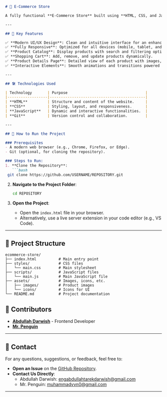 
```markdown
# 🛒 E-Commerce Store

A fully functional **E-Commerce Store** built using **HTML, CSS, and JavaScript**. This project is designed to provide a seamless shopping experience with a modern, responsive, and user-friendly interface. It includes advanced features like product search, filtering, and a dynamic shopping cart.

---

## 🌟 Key Features

✅ **Modern UI/UX Design**: Clean and intuitive interface for an enhanced user experience.  
✅ **Fully Responsive**: Optimized for all devices (mobile, tablet, and desktop).  
✅ **Product Catalog**: Display products with search and filtering options.  
✅ **Shopping Cart**: Add, remove, and update products dynamically.  
✅ **Product Details Page**: Detailed view of each product with images, descriptions, and pricing.  
✅ **Interactive Elements**: Smooth animations and transitions powered by JavaScript.  

---

## 🛠️ Technologies Used

| Technology       | Purpose                                   |
|------------------|-------------------------------------------|
| **HTML**         | Structure and content of the website.     |
| **CSS**          | Styling, layout, and responsiveness.      |
| **JavaScript**   | Dynamic and interactive functionalities.  |
| **Git**          | Version control and collaboration.        |

---

## 🚀 How to Run the Project

### Prerequisites
- A modern web browser (e.g., Chrome, Firefox, or Edge).
- Git (optional, for cloning the repository).

### Steps to Run:
1. **Clone the Repository**:
   ```bash
 git clone https://github.com/USERNAME/REPOSITORY.git
   ```

2. **Navigate to the Project Folder**:
   ```bash
   cd REPOSITORY
   ```

3. **Open the Project**:
   - Open the `index.html` file in your browser.
   - Alternatively, use a live server extension in your code editor (e.g., VS Code).

---

## 📂 Project Structure

```plaintext
ecommerce-store/
├── index.html          # Main entry point
├── styles/             # CSS files
│   └── main.css        # Main stylesheet
├── scripts/            # JavaScript files
│   └── main.js         # Main JavaScript file
├── assets/             # Images, icons, etc.
│   ├── images/         # Product images
│   └── icons/          # Icons for UI
└── README.md           # Project documentation
```

## 🤝 Contributors

- **[Abdullah Darwish](https://github.com/abdullah-tarek-dev)** - Frontend Developer  
- **[Mr. Penguin](https://github.com/MrPenguinm)**   

---

## 📩 Contact

For any questions, suggestions, or feedback, feel free to:  
- **Open an Issue** on the [GitHub Repository](https://github.com/abdullah-tarek-dev/E-commerce/issues).  
- **Contact Us Directly**:  
  - Abdullah Darwish: [engabdullahtarekdarwish@gmail.com](engabdullahtarekdarwish@gmail.com)  
  - Mr. Penguin: [muhammadvvn0@gmail.com](muhammadvvn0@gmail.com)  

---

